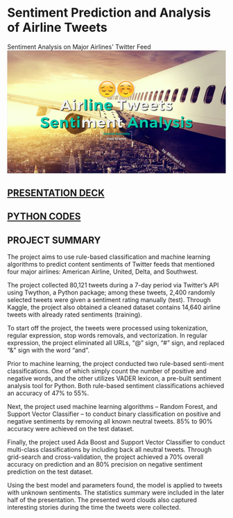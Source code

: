 # Sentiment Prediction and Analysis of Airline Tweets
Sentiment Analysis on Major Airlines' Twitter Feed
![alt tag](Presentation_Cover.png)
## [PRESENTATION DECK](GA_Capstone_Presentation.pdf) 
## [PYTHON CODES](GA_Capstone_Codes.py)
## PROJECT SUMMARY
The project aims to use rule-based classification and machine learning algorithms to predict content sentiments of Twitter feeds that mentioned four major airlines: American Airline, United, Delta, and Southwest.

The project collected 80,121 tweets during a 7-day period via Twitter’s API using Twython, a Python package; among these tweets, 2,400 randomly selected tweets were given a sentiment rating manually (test).  Through Kaggle, the project also obtained a cleaned dataset contains 14,640 airline tweets with already rated sentiments (training).

To start off the project, the tweets were processed using tokenization, regular expression, stop words removals, and vectorization.  In regular expression, the project eliminated all URLs, “@” sign, “#” sign, and replaced “&” sign with the word “and”.

Prior to machine learning, the project conducted two rule-based senti-ment classifications.  One of which simply count the number of positive and negative words, and the other utilizes VADER lexicon, a pre-built sentiment analysis tool for Python.  Both rule-based sentiment classifications achieved an accuracy of 47% to 55%.

Next, the project used machine learning algorithms – Random Forest, and Support Vector Classifier – to conduct binary classification on positive and negative sentiments by removing all known neutral tweets.  85% to 90% accuracy were achieved on the test dataset.

Finally, the project used Ada Boost and Support Vector Classifier to conduct multi-class classifications by including back all neutral tweets.  Through grid-search and cross-validation, the project achieved a 70% overall accuracy on prediction and an 80% precision on negative sentiment prediction on the test dataset.

Using the best model and parameters found, the model is applied to tweets with unknown sentiments. The statistics summary were included in the later half of the presentation. The  presented word clouds also captured interesting stories during the time the tweets were collected.
